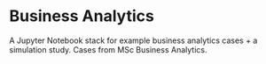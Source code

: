 # Business Analytics
A Jupyter Notebook stack for example business analytics cases + a simulation study. Cases from MSc Business Analytics.
